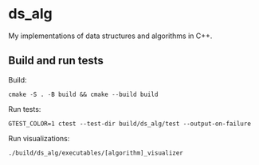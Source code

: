 # ds_alg

My implementations of data structures and algorithms in C++.

## Build and run tests

Build:

```console
cmake -S . -B build && cmake --build build 
```

Run tests:

```console
GTEST_COLOR=1 ctest --test-dir build/ds_alg/test --output-on-failure 
```

Run visualizations:

```console
./build/ds_alg/executables/[algorithm]_visualizer
```
